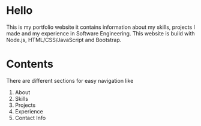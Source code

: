 # Hello

This is my portfolio website it contains information about my skills, projects
I made and my experience in Software Engineering.
This website is build with Node.js, HTML/CSS/JavaScript and Bootstrap.

# Contents

There are different sections for easy navigation like
1. About
2. Skills
3. Projects
4. Experience
5. Contact Info